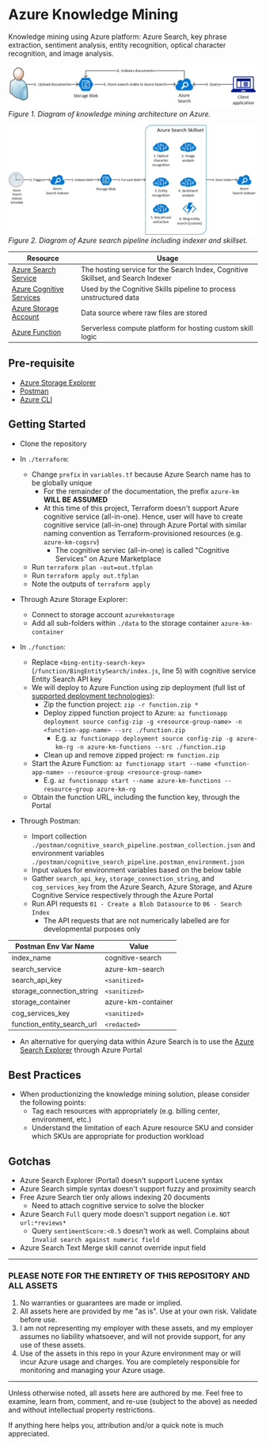 # Azure Knowledge Mining

Knowledge mining using Azure platform: Azure Search, key phrase extraction, sentiment analysis, entity recognition, optical character recognition, and image analysis.

![Architecture diagram](./doc/Architecture.jpg)
_Figure 1. Diagram of knowledge mining architecture on Azure._

![Azure search pipeline diagram](./doc/AzureSearchPipeline.jpg)
_Figure 2. Diagram of Azure search pipeline including indexer and skillset._

| Resource                                                                                                             | Usage                                                                            |
| -------------------------------------------------------------------------------------------------------------------- | -------------------------------------------------------------------------------- |
| [Azure Search Service](https://azure.microsoft.com/en-us/services/search/)                                           | The hosting service for the Search Index, Cognitive Skillset, and Search Indexer |
| [Azure Cognitive Services](https://docs.microsoft.com/en-us/azure/search/cognitive-search-attach-cognitive-services) | Used by the Cognitive Skills pipeline to process unstructured data               |
| [Azure Storage Account](https://azure.microsoft.com/en-us/services/storage/?v=18.24)                                 | Data source where raw files are stored                                           |
| [Azure Function](https://azure.microsoft.com/en-us/services/functions/)                                              | Serverless compute platform for hosting custom skill logic                    |

## Pre-requisite

- [Azure Storage Explorer](https://azure.microsoft.com/en-us/features/storage-explorer/)
- [Postman](https://www.getpostman.com/downloads/)
- [Azure CLI](https://docs.microsoft.com/en-us/cli/azure/install-azure-cli?view=azure-cli-latest)

## Getting Started

- Clone the repository

- In `./terraform`:
  - Change `prefix` in `variables.tf` because Azure Search name has to be globally unique
    - For the remainder of the documentation, the prefix `azure-km` **WILL BE ASSUMED**
    - At this time of this project, Terraform doesn't support Azure cognitive service (all-in-one). Hence, user will have to create cognitive service (all-in-one) through Azure Portal with similar naming convention as Terraform-provisioned resources (e.g. `azure-km-cogsrv`)
      - The cognitive serviec (all-in-one) is called "Cognitive Services" on Azure Marketplace
  - Run `terraform plan -out=out.tfplan`
  - Run `terraform apply out.tfplan`
  - Note the outputs of `terraform apply`

- Through Azure Storage Explorer:
  - Connect to storage account `azurekmstorage`
  - Add all sub-folders within `./data` to the storage container `azure-km-container`

- In `./function`:
  - Replace `<bing-entity-search-key>` (`/function/BingEntitySearch/index.js`, line 5) with cognitive service Entity Search API key
  - We will deploy to Azure Function using zip deployment (full list of [supported deployment technologies](https://docs.microsoft.com/en-us/azure/azure-functions/functions-deployment-technologies)):
    - Zip the function project: `zip -r function.zip *`
    - Deploy zipped function project to Azure: `az functionapp deployment source config-zip -g <resource-group-name> -n <function-app-name> --src ./function.zip`
      - E.g. `az functionapp deployment source config-zip -g azure-km-rg -n azure-km-functions --src ./function.zip`
    - Clean up and remove zipped project: `rm function.zip`
  - Start the Azure Function: `az functionapp start --name <function-app-name> --resource-group <resource-group-name>`
    - E.g. `az functionapp start --name azure-km-functions --resource-group azure-km-rg`
  - Obtain the function URL, including the function key, through the Portal

- Through Postman:
  - Import collection `./postman/cognitive_search_pipeline.postman_collection.json` and environment variables `./postman/cognitive_search_pipeline.postman_environment.json`
  - Input values for environment variables based on the below table
  - Gather `search_api_key`, `storage_connection_string`, and `cog_services_key` from the Azure Search, Azure Storage, and Azure Cognitive Service respectively through the Azure Portal
  - Run API requests `01 - Create a Blob Datasource` to `06 - Search Index`
    - The API requests that are not numerically labelled are for developmental purposes only

| **Postman Env Var Name**      | **Value**          |
|-------------------------------|--------------------|
| index_name                    | cognitive-search   |
| search_service                | azure-km-search    |
| search_api_key                | `<sanitized>`      |
| storage_connection_string     | `<sanitized>`      |
| storage_container             | azure-km-container |
| cog_services_key              | `<sanitized>`      |
| function_entity_search_url    | `<redacted>`       |

- An alternative for querying data within Azure Search is to use the [Azure Search Explorer](https://docs.microsoft.com/en-us/azure/search/search-explorer) through Azure Portal

## Best Practices

- When productionizing the knowledge mining solution, please consider the following points:
  - Tag each resources with appropriately (e.g. billing center, environment, etc.)
  - Understand the limitation of each Azure resource SKU and consider which SKUs are appropriate for production workload

## Gotchas

- Azure Search Explorer (Portal) doesn't support Lucene syntax
- Azure Search simple syntax doesn't support fuzzy and proximity search
- Free Azure Search tier only allows indexing 20 documents
  - Need to attach cognitive service to solve the blocker
- Azure Search `Full` query mode doesn't support negation i.e. `NOT url:*reviews*`
  - Query `sentimentScore:<0.5` doesn't work as well. Complains about `Invalid search against numeric field`
- Azure Search Text Merge skill cannot override input field

---

### PLEASE NOTE FOR THE ENTIRETY OF THIS REPOSITORY AND ALL ASSETS

1. No warranties or guarantees are made or implied.
2. All assets here are provided by me "as is". Use at your own risk. Validate before use.
3. I am not representing my employer with these assets, and my employer assumes no liability whatsoever, and will not provide support, for any use of these assets.
4. Use of the assets in this repo in your Azure environment may or will incur Azure usage and charges. You are completely responsible for monitoring and managing your Azure usage.

---

Unless otherwise noted, all assets here are authored by me. Feel free to examine, learn from, comment, and re-use (subject to the above) as needed and without intellectual property restrictions.

If anything here helps you, attribution and/or a quick note is much appreciated.

